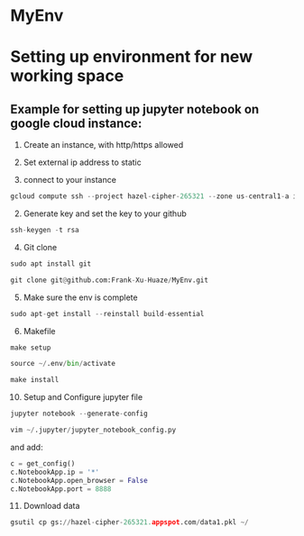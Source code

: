 # MyEnv

Setting up environment for new working space
============================================

Example for setting up jupyter notebook on google cloud instance:
-----------------------------------------------------------------

1. Create an instance, with http/https allowed

2. Set external ip address to static

3. connect to your instance
```python
gcloud compute ssh --project hazel-cipher-265321 --zone us-central1-a instance-1 -- -L 8080:localhost:8080
```

2. Generate key and set the key to your github
```python
ssh-keygen -t rsa
```

4. Git clone
```python
sudo apt install git

git clone git@github.com:Frank-Xu-Huaze/MyEnv.git
```

5. Make sure the env is complete
```python
sudo apt-get install --reinstall build-essential
```

6. Makefile
```python
make setup

source ~/.env/bin/activate

make install
```

10. Setup and Configure jupyter file
```python
jupyter notebook --generate-config
```
```python
vim ~/.jupyter/jupyter_notebook_config.py
```

and add:

```python
c = get_config()
c.NotebookApp.ip = '*'
c.NotebookApp.open_browser = False
c.NotebookApp.port = 8888
```

11. Download data
```python
gsutil cp gs://hazel-cipher-265321.appspot.com/data1.pkl ~/
```



